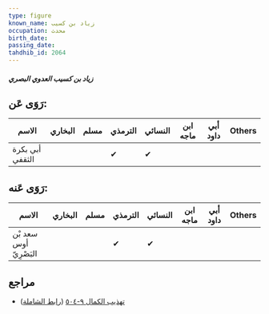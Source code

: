 ```yaml
---
type: figure
known_name: زياد بن كسيب
occupation: محدث
birth_date:
passing_date:
tahdhib_id: 2064
---
```

##### زياد بن كسيب العدوي البصري

## رَوَى عَن:
| الاسم           | البخاري | مسلم | الترمذي | النسائي | ابن ماجه | أبي داود | Others |
| --------------- | ------- | ---- | ------- | ------- | -------- | -------- | ------ |
| أبي بكرة الثقفي |         |      | ✔       | ✔       |          |          |        |
## رَوَى عَنه:
| الاسم                  | البخاري | مسلم | الترمذي | النسائي | ابن ماجه | أبي داود | Others |
| ---------------------- | ------- | ---- | ------- | ------- | -------- | -------- | ------ |
| سعد بْن أوس البَصْرِيّ |         |      | ✔       | ✔       |          |          |        |
## مراجع
- [تهذيب الكمال ٩-٥٠٤](obsidian://open?vault=Tahdhib-al-Kamal&file=Figures/٢٠٦٤-زياد%20بن%20كسيب%20العدوي%20البصري) ([رابط الشاملة](https://shamela.ws/book/3722/4744))